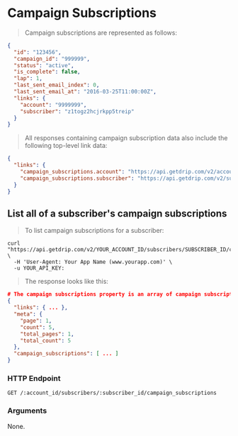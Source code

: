 # Campaign Subscriptions

> Campaign subscriptions are represented as follows:

```json
{
  "id": "123456",
  "campaign_id": "999999",
  "status": "active",
  "is_complete": false,
  "lap": 1,
  "last_sent_email_index": 0,
  "last_sent_email_at": "2016-03-25T11:00:00Z",
  "links": {
    "account": "9999999",
    "subscriber": "z1togz2hcjrkpp5treip"
  }
}
```

> All responses containing campaign subscription data also include the following top-level link data:

```json
{
  "links": {
    "campaign_subscriptions.account": "https://api.getdrip.com/v2/accounts/{campaign_subscriptions.account}",
    "campaign_subscriptions.subscriber": "https://api.getdrip.com/v2/subscribers/{campaign_subscriptions.subscriber}"
  }
}
```

## List all of a subscriber's campaign subscriptions

> To list campaign subscriptions for a subscriber:

```shell
curl "https://api.getdrip.com/v2/YOUR_ACCOUNT_ID/subscribers/SUBSCRIBER_ID/campaign_subscriptions" \
  -H 'User-Agent: Your App Name (www.yourapp.com)' \
  -u YOUR_API_KEY:
```

> The response looks like this:

```json
# The campaign subscriptions property is an array of campaign subscription objects.
{
  "links": { ... },
  "meta": {
    "page": 1,
    "count": 5,
    "total_pages": 1,
    "total_count": 5
  },
  "campaign_subscriptions": [ ... ]
}
```

### HTTP Endpoint

`GET /:account_id/subscribers/:subscriber_id/campaign_subscriptions`

### Arguments

None.

